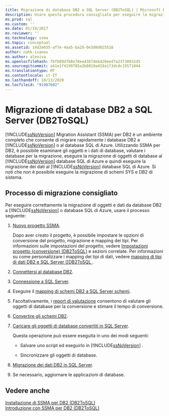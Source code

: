 ```yaml
---
title: Migrazione di database DB2 a SQL Server (DB2ToSQL) | Microsoft Docs
description: Usare questa procedura consigliata per eseguire la migrazione di database DB2 a SQL Server o al database SQL di Azure usando SQL Server Migration Assistant (SSMA).
ms.prod: sql
ms.custom: ''
ms.date: 01/19/2017
ms.reviewer: ''
ms.technology: ssma
ms.topic: conceptual
ms.assetid: 14d2e655-af7e-4aa5-ba28-0e3d0d025518
author: nahk-ivanov
ms.author: alexiva
ms.openlocfilehash: fbfb89d7b8e78ee43b74eb420eed7a23738932d5
ms.sourcegitcommit: a41e1f4199785a2b8019a419a1f3dcdc15571044
ms.translationtype: MT
ms.contentlocale: it-IT
ms.lasthandoff: 10/13/2020
ms.locfileid: "91987602"
---
```

# <a name="migrating-db2-databases-to-sql-server-db2tosql"></a>Migrazione di database DB2 a SQL Server (DB2ToSQL)
[!INCLUDE[ssNoVersion](../../includes/ssnoversion-md.md)] Migration Assistant (SSMA) per DB2 è un ambiente completo che consente di migrare rapidamente i database DB2 a [!INCLUDE[ssNoVersion](../../includes/ssnoversion-md.md)] o al database SQL di Azure. Utilizzando SSMA per DB2, è possibile esaminare gli oggetti e i dati di database, valutare i database per la migrazione, eseguire la migrazione di oggetti di database al [!INCLUDE[ssNoVersion](../../includes/ssnoversion-md.md)] database SQL di Azure e quindi eseguire la migrazione dei dati al [!INCLUDE[ssNoVersion](../../includes/ssnoversion-md.md)] database SQL di Azure. Si noti che non è possibile eseguire la migrazione di schemi SYS e DB2 di sistema.  
  
## <a name="recommended-migration-process"></a>Processo di migrazione consigliato  
Per eseguire correttamente la migrazione di oggetti e dati da database DB2 a [!INCLUDE[ssNoVersion](../../includes/ssnoversion-md.md)] o database SQL di Azure, usare il processo seguente:  
  
1.  [Nuovo progetto SSMA](./new-project-db2tosql.md).  
  
    Dopo aver creato il progetto, è possibile impostare le opzioni di conversione del progetto, migrazione e mapping dei tipi. Per informazioni sulle impostazioni del progetto, vedere [Impostazioni progetto &#40;conversione&#41; &#40;DB2ToSQL&#41;](../../ssma/db2/project-settings-conversion-db2tosql.md) e sezioni correlate. Per informazioni su come personalizzare i mapping dei tipi di dati, vedere [mapping di tipi di dati DB2 e SQL Server &#40;&#41;DB2ToSQL ](../../ssma/db2/mapping-db2-and-sql-server-data-types-db2tosql.md).  
  
2.  [Connettersi al database DB2](./connecting-to-db2-database-db2tosql.md).  
  
3.  [Connessione a SQL Server](./connecting-to-sql-server-db2etosql.md).  
  
4.  Eseguire il [mapping di schemi DB2 a SQL Server schemi](./mapping-db2-schemas-to-sql-server-schemas-db2tosql.md).  
  
5.  Facoltativamente, i [report di valutazione](./assessment-report-db2tosql.md) consentono di valutare gli oggetti di database per la conversione e stimare il tempo di conversione.  
  
6.  [Convertire gli schemi DB2](./converting-db2-schemas-db2tosql.md).  
  
7.  [Caricare gli oggetti di database convertiti in SQL Server](./loading-converted-database-objects-into-sql-server-db2tosql.md).  
  
    Questa operazione può essere eseguita in uno dei modi seguenti:  
  
    -   Salvare uno script ed eseguirlo in [!INCLUDE[ssNoVersion](../../includes/ssnoversion-md.md)] .  
  
    -   Sincronizzare gli oggetti di database.  
  
8.  [Migrazione dei dati DB2 in SQL Server](./migrating-db2-data-into-sql-server-db2tosql.md).  
  
9. Se necessario, aggiornare le applicazioni di database.  
  
## <a name="see-also"></a>Vedere anche  
[Installazione di SSMA per DB2 &#40;DB2ToSQL&#41;](../../ssma/db2/installing-ssma-for-db2-db2tosql.md)  
[Introduzione con SSMA per DB2 &#40;DB2ToSQL&#41;](../../ssma/db2/getting-started-with-ssma-for-db2-db2tosql.md)  

